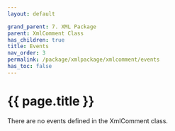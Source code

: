 ```yaml
---
layout: default

grand_parent: 7. XML Package
parent: XmlComment Class
has_children: true
title: Events
nav_order: 3
permalink: /package/xmlpackage/xmlcomment/events
has_toc: false
---
```

# {{ page.title }}

There are no events defined in the XmlComment class.